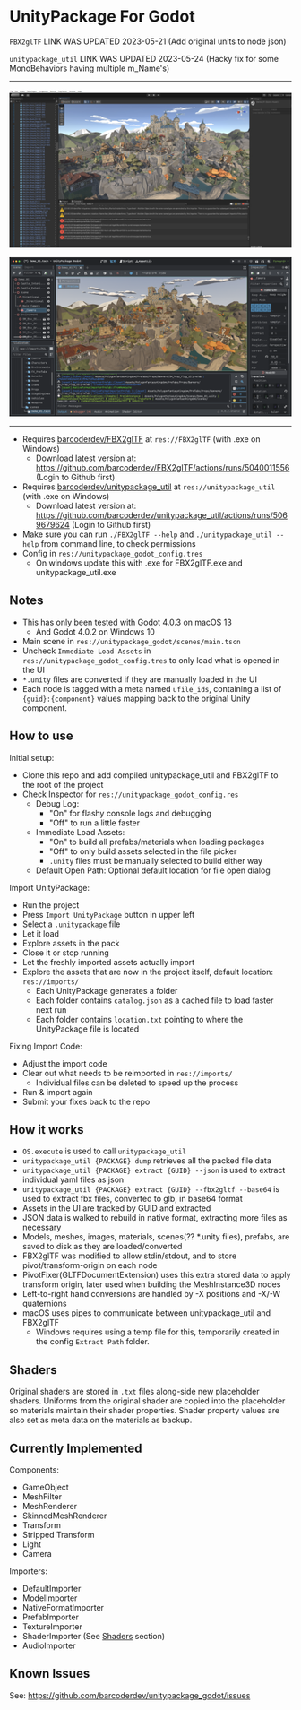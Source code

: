 # UnityPackage For Godot

`FBX2glTF` LINK WAS UPDATED 2023-05-21 (Add original units to node json)

`unitypackage_util` LINK WAS UPDATED 2023-05-24 (Hacky fix for some MonoBehaviors having multiple m_Name's)

---

![Synty in Unity](unitypackage_godot/docs/comparison-in-unity.png)

![Synty in Godot](unitypackage_godot/docs/comparison-in-godot.png)

---

- Requires [barcoderdev/FBX2glTF](https://github.com/barcoderdev/FBX2glTF) at `res://FBX2glTF` (with .exe on Windows)
  - Download latest version at: https://github.com/barcoderdev/FBX2glTF/actions/runs/5040011556 (Login to Github first)
- Requires [barcoderdev/unitypackage_util](https://github.com/barcoderdev/unitypackage_util) at `res://unitypackage_util` (with .exe on Windows)
  - Download latest version at: https://github.com/barcoderdev/unitypackage_util/actions/runs/5069679624 (Login to Github first)
- Make sure you can run `./FBX2glTF --help` and `./unitypackage_util --help` from command line, to check permissions
- Config in `res://unitypackage_godot_config.tres`
  - On windows update this with .exe for FBX2glTF.exe and unitypackage_util.exe

## Notes

- This has only been tested with Godot 4.0.3 on macOS 13
  - And Godot 4.0.2 on Windows 10
- Main scene in `res://unitypackage_godot/scenes/main.tscn`
- Uncheck `Immediate Load Assets` in `res://unitypackage_godot_config.tres` to only load what is opened in the UI
- `*.unity` files are converted if they are manually loaded in the UI
- Each node is tagged with a meta named `ufile_ids`, containing a list of `{guid}:{component}` values mapping back to the original Unity component.

## How to use

Initial setup:
- Clone this repo and add compiled unitypackage_util and FBX2glTF to the root of the project
- Check Inspector for `res://unitypackage_godot_config.res`
  - Debug Log:
    - "On" for flashy console logs and debugging
    - "Off" to run a little faster
  - Immediate Load Assets:
    - "On" to build all prefabs/materials when loading packages
    - "Off" to only build assets selected in the file picker
    - `.unity` files must be manually selected to build either way
  - Default Open Path: Optional default location for file open dialog

Import UnityPackage:
- Run the project
- Press `Import UnityPackage` button in upper left
- Select a `.unitypackage` file
- Let it load
- Explore assets in the pack
- Close it or stop running
- Let the freshly imported assets actually import
- Explore the assets that are now in the project itself, default location: `res://imports/`
  - Each UnityPackage generates a folder
  - Each folder contains `catalog.json` as a cached file to load faster next run
  - Each folder contains `location.txt` pointing to where the UnityPackage file is located

Fixing Import Code:
- Adjust the import code
- Clear out what needs to be reimported in `res://imports/`
  - Individual files can be deleted to speed up the process
- Run & import again
- Submit your fixes back to the repo

## How it works

- `OS.execute` is used to call `unitypackage_util`
- `unitypackage_util {PACKAGE} dump` retrieves all the packed file data
- `unitypackage_util {PACKAGE} extract {GUID} --json` is used to extract individual yaml files as json
- `unitypackage_util {PACKAGE} extract {GUID} --fbx2gltf --base64` is used to extract fbx files, converted to glb, in base64 format
- Assets in the UI are tracked by GUID and extracted
- JSON data is walked to rebuild in native format, extracting more files as necessary
- Models, meshes, images, materials, scenes(?? *.unity files), prefabs, are saved to disk as they are loaded/converted
- FBX2glTF was modified to allow stdin/stdout, and to store pivot/transform-origin on each node
- PivotFixer(GLTFDocumentExtension) uses this extra stored data to apply transform origin, later used when building the MeshInstance3D nodes
- Left-to-right hand conversions are handled by -X positions and -X/-W quaternions
- macOS uses pipes to communicate between unitypackage_util and FBX2glTF
  - Windows requires using a temp file for this, temporarily created in the config `Extract Path` folder.

## Shaders

Original shaders are stored in `.txt` files along-side new placeholder shaders.
Uniforms from the original shader are copied into the placeholder so materials maintain their shader properties.
Shader property values are also set as meta data on the materials as backup.

## Currently Implemented

Components:

- GameObject
- MeshFilter
- MeshRenderer
- SkinnedMeshRenderer
- Transform
- Stripped Transform
- Light
- Camera

Importers:

- DefaultImporter
- ModelImporter
- NativeFormatImporter
- PrefabImporter
- TextureImporter
- ShaderImporter (See [Shaders](#shaders) section)
- AudioImporter

## Known Issues

See: https://github.com/barcoderdev/unitypackage_godot/issues
